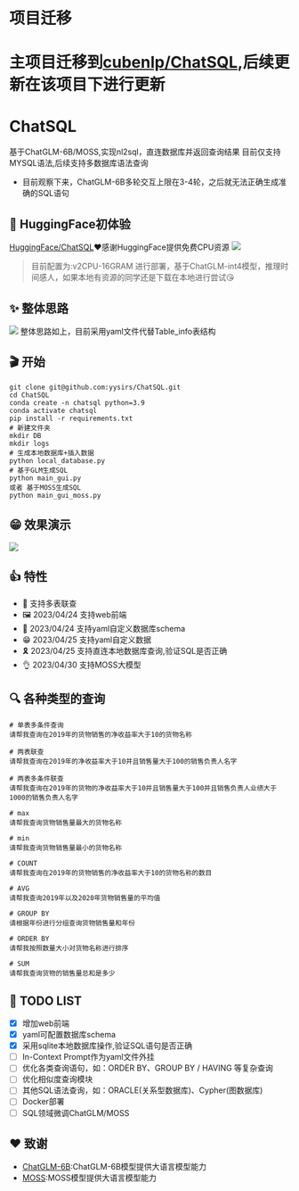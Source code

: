 # 项目迁移
# 主项目迁移到[cubenlp/ChatSQL](https://github.com/cubenlp/ChatSQL),后续更新在该项目下进行更新

# ChatSQL
基于ChatGLM-6B/MOSS,实现nl2sql，直连数据库并返回查询结果
目前仅支持MYSQL语法,后续支持多数据库语法查询
* 目前观察下来，ChatGLM-6B多轮交互上限在3-4轮，之后就无法正确生成准确的SQL语句


## 🚀 HuggingFace初体验
[HuggingFace/ChatSQL](https://huggingface.co/spaces/ls291/ChatSQL)❤️感谢HuggingFace提供免费CPU资源
![](figure/ChatSQL-HF.png)
> 目前配置为:v2CPU-16GRAM 进行部署，基于ChatGLM-int4模型，推理时间感人，如果本地有资源的同学还是下载在本地进行尝试😘


## ✨ 整体思路
![](figure/ChatSQL技术流程图.png)
整体思路如上，目前采用yaml文件代替Table_info表结构

## 🎬 开始
```
git clone git@github.com:yysirs/ChatSQL.git
cd ChatSQL
conda create -n chatsql python=3.9
conda activate chatsql
pip install -r requirements.txt
# 新建文件夹
mkdir DB
mkdir logs
# 生成本地数据库+插入数据
python local_database.py
# 基于GLM生成SQL
python main_gui.py
或者 基于MOSS生成SQL
python main_gui_moss.py
```

## 😁 效果演示
![](figure/ChatSQL演示图2.png)

## 👍 特性
- 🛒 支持多表联查
- 🖼️ 2023/04/24 支持web前端
- 🎉 2023/04/24 支持yaml自定义数据库schema
- 😁 2023/04/25 支持yaml自定义数据
- 🎗️ 2023/04/25 支持直连本地数据库查询,验证SQL是否正确
- 👌 2023/04/30 支持MOSS大模型

## 🔍 各种类型的查询
```
# 单表多条件查询
请帮我查询在2019年的货物销售的净收益率大于10的货物名称

# 两表联查
请帮我查询在2019年的净收益率大于10并且销售量大于100的销售负责人名字

# 两表多条件联查
请帮我查询在2019年的货物的净收益率大于10并且销售量大于100并且销售负责人业绩大于1000的销售负责人名字

# max
请帮我查询货物销售量最大的货物名称

# min
请帮我查询货物销售量最小的货物名称

# COUNT
请帮我查询在2019年的货物销售的净收益率大于10的货物名称的数目

# AVG
请帮我查询2019年以及2020年货物销售量的平均值

# GROUP BY
请根据年份进行分组查询货物销售量和年份

# ORDER BY
请帮我按照数量大小对货物名称进行排序

# SUM	
请帮我查询货物的销售量总和是多少

```
##  🔨 TODO LIST
* [x] 增加web前端
* [x] yaml可配置数据库schema
* [x] 采用sqlite本地数据库操作,验证SQL语句是否正确
* [ ] In-Context Prompt作为yaml文件外挂
* [ ] 优化各类查询语句，如：ORDER BY、GROUP BY / HAVING 等复杂查询
* [ ] 优化相似度查询模块
* [ ] 其他SQL语法查询，如：ORACLE(关系型数据库)、Cypher(图数据库)
* [ ] Docker部署
* [ ] SQL领域微调ChatGLM/MOSS

## ❤️ 致谢
- [ChatGLM-6B](https://github.com/THUDM/ChatGLM-6B):ChatGLM-6B模型提供大语言模型能力
- [MOSS](https://github.com/OpenLMLab/MOSS):MOSS模型提供大语言模型能力
